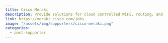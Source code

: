 ```yaml
---
title: Cisco Meraki
description: Provide solutions for cloud controlled WiFi, routing, and security
link: https://meraki.cisco.com/jobs
image: "/assets/img/supporters/cisco-meraki.png"
categories:
  - past-supporter
---
```

